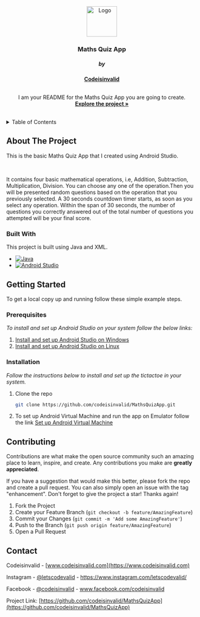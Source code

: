 # <!-- PROJECT LOGO -->
<br />
<div align="center">
    <img src="https://codeisinvalid.com/wp-content/uploads/2022/12/codeisinvalid-1-6-87x87.png" alt="Logo" width="80" height="80">
  </a>

  <h3 align="center">Maths Quiz App</h3>
  <h5 align="center">by</h5>
  <a href="https://codeisinvalid.com/"><strong>Codeisinvalid</strong></a>
  <br />
  <br />
  

  <p align="center">
    I am your README for the Maths Quiz App you are going to create.
    <br />
    <a href="https://github.com/codeisinvalid/MathsQuizApp"><strong>Explore the project »</strong></a>
    <br />
    <br />
  </p>
</div>



<!-- TABLE OF CONTENTS -->
<details>
  <summary>Table of Contents</summary>
  <ol>
    <li>
      <a href="#about-the-project">About The Project</a>
      <ul>
        <li><a href="#built-with">Built With</a></li>
      </ul>
    </li>
    <li>
      <a href="#getting-started">Getting Started</a>
      <ul>
        <li><a href="#prerequisites">Prerequisites</a></li>
        <li><a href="#installation">Installation</a></li>
      </ul>
    </li>
    <li><a href="#contributing">Contributing</a></li>
    <li><a href="#contact">Contact</a></li>
  </ol>
</details>



<!-- ABOUT THE PROJECT -->
## About The Project

This is the basic Maths Quiz App that I created using Android Studio.

<br />

It contains four basic mathematical operations, i.e, Addition, Subtraction, Multiplication, Division. You can choose any one of the operation.Then you will be presented random questions based on the operation that you previously selected. A 30 seconds countdown timer starts, as soon as you select any operation. Within the span of 30 seconds, the number of questions you correctly answered out of the total number of questions you attempted will be your final score.



### Built With

This project is built using Java and XML. 
* [![Java][Java.com]][Java-url] 
* [![Android Studio][AStudio.com]][AStudio-url]






<!-- GETTING STARTED -->
## Getting Started

To get a local copy up and running follow these simple example steps.

### Prerequisites
_To install and set up Android Studio on your system follow the below links:_
1. [Install and set up Android Studio on Windows](https://codeisinvalid.com/install-and-set-up-android-studio-on-windows/)
2. [Install and set up Android Studio on Linux](https://codeisinvalid.com/install-and-set-up-android-studio/)


### Installation

_Follow the instructions below to install and set up the tictactoe in your system._

1. Clone the repo
   ```sh
   git clone https://github.com/codeisinvalid/MathsQuizApp.git
   ```
2. To set up Android Virtual Machine and run the app on Emulator follow the link [Set up Android Virtual Machine](https://codeisinvalid.com/build-your-first-android-app-in-java/)
   

<!-- CONTRIBUTING -->
## Contributing

Contributions are what make the open source community such an amazing place to learn, inspire, and create. Any contributions you make are **greatly appreciated**.

If you have a suggestion that would make this better, please fork the repo and create a pull request. You can also simply open an issue with the tag "enhancement".
Don't forget to give the project a star! Thanks again!

1. Fork the Project
2. Create your Feature Branch (`git checkout -b feature/AmazingFeature`)
3. Commit your Changes (`git commit -m 'Add some AmazingFeature'`)
4. Push to the Branch (`git push origin feature/AmazingFeature`)
5. Open a Pull Request


<!-- CONTACT -->
## Contact

Codeisinvalid - [www.codeisinvalid.com](https://www.codeisinvalid.com)

Instagram - [@letscodevalid](https://www.instagram.com/letscodevalid/) - https://www.instagram.com/letscodevalid/

Facebook - [@codeisinvalid](https://www.facebook.com/codeisinvalid) - www.facebook.com/codeisinvalid 

Project Link: [https://github.com/codeisinvalid/MathsQuizApp](https://github.com/codeisinvalid/MathsQuizApp)



[Java.com]: https://upload.wikimedia.org/wikipedia/en/thumb/3/30/Java_programming_language_logo.svg/121px-Java_programming_language_logo.svg.png
[Java-url]: https://www.java.com/en/  
[AStudio.com]: https://encrypted-tbn0.gstatic.com/images?q=tbn:ANd9GcSuz3pWRO2TCGUUiFv8uoqaEAl-dUEabUvdTn-qqtEEoeMHRuHZ0lBUmMSw0HBEvwU23go&usqp=CAU
[AStudio-url]: https://developer.android.com/studio
